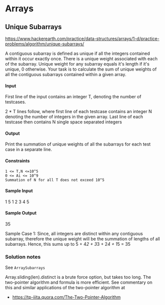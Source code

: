 
# Arrays

## Unique Subarrays

https://www.hackerearth.com/practice/data-structures/arrays/1-d/practice-problems/algorithm/unique-subarrays/

A contiguous subarray is defined as unique if all the integers contained within
it occur exactly once. There is a unique weight associated with each of the
subarray. Unique weight for any subarray equals it's length if it's unique, 0
otherwise. Your task is to calculate the sum of unique weights of all the
contiguous subarrays contained within a given array.

#### Input

First line of the input contains an integer T, denoting the number of testcases.

2 * T lines follow, where first line of each testcase contains an integer N
denoting the number of integers in the given array. Last line of each testcase
then contains N single space separated integers

#### Output

Print the summation of unique weights of all the subarrays for each test case in a separate line.

#### Constraints

    1 <= T,N <=10^5
    0 <= Ai <= 10^9
    Summation of N for all T does not exceed 10^5

#### Sample Input
1
5
1 2 3 4 5
#### Sample Output
35

Sample Case 1: Since, all integers are distinct within any contiguous
subarray, therefore the unique weight will be the summation of lengths of all
subarrays. Hence, this sums up to 5 + 4*2 + 3*3 + 2*4 + 1*5 = 35


### Solution notes

See `ArraySubarrays`

Array.sliding(len).distinct is a brute force option, but takes too long.  The
two-pointer algorithm and formula is more efficient. See commentary on this and
similar applications of the two-pointer algorithm at
- https://tp-iiita.quora.com/The-Two-Pointer-Algorithm


